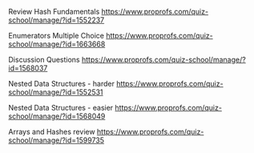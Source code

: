 Review Hash Fundamentals
https://www.proprofs.com/quiz-school/manage/?id=1552237

Enumerators Multiple Choice
https://www.proprofs.com/quiz-school/manage/?id=1663668

Discussion Questions
https://www.proprofs.com/quiz-school/manage/?id=1568037

Nested Data Structures - harder
https://www.proprofs.com/quiz-school/manage/?id=1552531

Nested Data Structures - easier
https://www.proprofs.com/quiz-school/manage/?id=1568049

Arrays and Hashes review
https://www.proprofs.com/quiz-school/manage/?id=1599735
